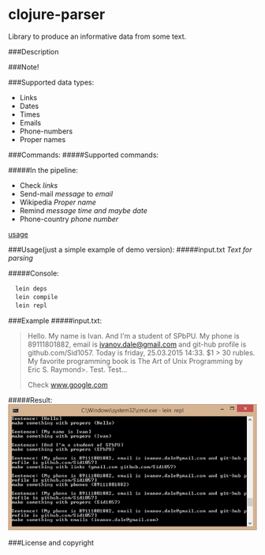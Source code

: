 # clojure-parser
Library to produce an informative data from some text.

###Description

###Note!

###Supported data types:
 - Links
 - Dates
 - Times
 - Emails
 - Phone-numbers
 - Proper names

###Commands:
#####Supported commands:
 
#####In the pipeline:
 - Check *links*
 - Send-mail *message* to *email*
 - Wikipedia *Proper name*
 - Remind *message* *time and maybe date*
 - Phone-country *phone number*

 [usage][Commands descriptions]

###Usage(just a simple example of demo version):
#####input.txt
*Text for parsing*

#####Console:
``` sh
  lein deps
  lein compile
  lein repl
```

###Example
#####input.txt:
>Hello. My name is Ivan. And I'm a student of SPbPU. My phone is 89111801882, email is ivanov.dale@gmail.com and git-hub profile is github.com/Sid1057. Today is friday, 25.03.2015 14:33. $1 > 30 rubles. My favorite programming book is The Art of Unix Programming by Eric S. Raymond>. Test. Test...
>
>Check www.google.com

#####Result:
![example's image alt](https://github.com/Sid1057/clojure-parser/raw/master/doc/cmd-screenshot.jpg)

###License and copyright

[commands descriptions]: <http://www.github.com/Sid1057/clojure-parser/doc/commands-list.md>